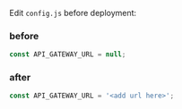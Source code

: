 Edit `config.js` before deployment:

### before

```javascript
const API_GATEWAY_URL = null;
```

### after

```javascript
const API_GATEWAY_URL = '<add url here>';
```
